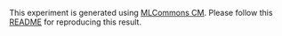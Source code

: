 This experiment is generated using [MLCommons CM](https://github.com/mlcommons/ck). Please follow this [README](../../../../code/retinanet/README.md) for reproducing this result.
